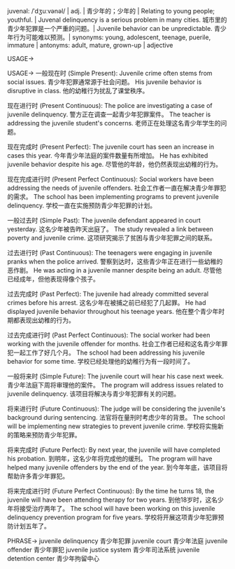 juvenal: /ˈdʒuːvənəl/ | adj. | 青少年的；少年的 | Relating to young people; youthful. |  Juvenal delinquency is a serious problem in many cities. 城市里的青少年犯罪是一个严重的问题。|  Juvenile behavior can be unpredictable.  青少年行为可能难以预测。| synonyms: young, adolescent, teenage, puerile, immature | antonyms: adult, mature, grown-up | adjective


USAGE->

USAGE->
一般现在时 (Simple Present):
Juvenile crime often stems from social issues. 青少年犯罪通常源于社会问题。
His juvenile behavior is disruptive in class. 他的幼稚行为扰乱了课堂秩序。


现在进行时 (Present Continuous):
The police are investigating a case of juvenile delinquency. 警方正在调查一起青少年犯罪案件。
The teacher is addressing the juvenile student's concerns. 老师正在处理这名青少年学生的问题。


现在完成时 (Present Perfect):
The juvenile court has seen an increase in cases this year. 今年青少年法庭的案件数量有所增加。
He has exhibited juvenile behavior despite his age. 尽管他的年龄，他仍然表现出幼稚的行为。


现在完成进行时 (Present Perfect Continuous):
Social workers have been addressing the needs of juvenile offenders. 社会工作者一直在解决青少年罪犯的需求。
The school has been implementing programs to prevent juvenile delinquency. 学校一直在实施预防青少年犯罪的计划。


一般过去时 (Simple Past):
The juvenile defendant appeared in court yesterday. 这名少年被告昨天出庭了。
The study revealed a link between poverty and juvenile crime. 这项研究揭示了贫困与青少年犯罪之间的联系。


过去进行时 (Past Continuous):
The teenagers were engaging in juvenile pranks when the police arrived. 警察到达时，这些青少年正在进行一些幼稚的恶作剧。
He was acting in a juvenile manner despite being an adult. 尽管他已经成年，但他表现得像个孩子。


过去完成时 (Past Perfect):
The juvenile had already committed several crimes before his arrest. 这名少年在被捕之前已经犯了几起罪。
He had displayed juvenile behavior throughout his teenage years. 他在整个青少年时期都表现出幼稚的行为。


过去完成进行时 (Past Perfect Continuous):
The social worker had been working with the juvenile offender for months. 社会工作者已经和这名青少年罪犯一起工作了好几个月。
The school had been addressing his juvenile behavior for some time. 学校已经处理他的幼稚行为有一段时间了。


一般将来时 (Simple Future):
The juvenile court will hear his case next week. 青少年法庭下周将审理他的案件。
The program will address issues related to juvenile delinquency. 该项目将解决与青少年犯罪有关的问题。


将来进行时 (Future Continuous):
The judge will be considering the juvenile's background during sentencing. 法官将在量刑时考虑少年的背景。
The school will be implementing new strategies to prevent juvenile crime. 学校将实施新的策略来预防青少年犯罪。


将来完成时 (Future Perfect):
By next year, the juvenile will have completed his probation. 到明年，这名少年将完成他的缓刑。
The program will have helped many juvenile offenders by the end of the year. 到今年年底，该项目将帮助许多青少年罪犯。


将来完成进行时 (Future Perfect Continuous):
By the time he turns 18, the juvenile will have been attending therapy for two years. 到他18岁时，这名少年将接受治疗两年了。
The school will have been working on this juvenile delinquency prevention program for five years. 学校将开展这项青少年犯罪预防计划五年了。



PHRASE->
juvenile delinquency  青少年犯罪
juvenile court  青少年法庭
juvenile offender  青少年罪犯
juvenile justice system  青少年司法系统
juvenile detention center  青少年拘留中心
